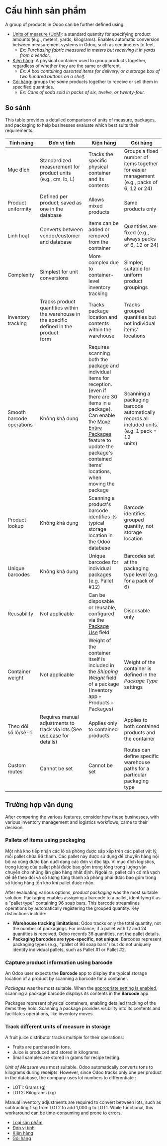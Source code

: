 # Cấu hình sản phẩm

A group of products in Odoo can be further defined using:

- [Units of measure (UoM)](applications/inventory_and_mrp/inventory/product_management/configure/uom.md): a standard quantity for specifying product amounts
  (e.g., meters, yards, kilograms). Enables automatic conversion between measurement systems in
  Odoo, such as centimeters to feet.
  - *Ex: Purchasing fabric measured in meters but receiving it in yards from a vendor.*
- [Kiện hàng](applications/inventory_and_mrp/inventory/product_management/configure/package.md): A physical container used to group products together, regardless of
  whether they are the same or different.
  - *Ex: A box containing assorted items for delivery, or a storage box of two hundred buttons on a
    shelf.*
- [Gói hàng](applications/inventory_and_mrp/inventory/product_management/configure/packaging.md): groups the *same* products together to receive or sell them in
  specified quantities.
  - *Ex: Cans of soda sold in packs of six, twelve, or twenty-four.*

## So sánh

This table provides a detailed comparison of units of measure, packages, and packaging to help
businesses evaluate which best suits their requirements.

| Tính năng                 | Đơn vị tính                                                                                                         | Kiện hàng                                                                                                                                                                                                                                                                                                                                                                           | Gói hàng                                                                                            |
|---------------------------|---------------------------------------------------------------------------------------------------------------------|-------------------------------------------------------------------------------------------------------------------------------------------------------------------------------------------------------------------------------------------------------------------------------------------------------------------------------------------------------------------------------------|-----------------------------------------------------------------------------------------------------|
| Mục đích                  | Standardized measurement for product units (e.g., cm, lb, L)                                                        | Tracks the specific physical container and its contents                                                                                                                                                                                                                                                                                                                             | Groups a fixed number of items together for easier management (e.g., packs of 6, 12 or 24)          |
| Product uniformity        | Defined per product; saved as one  in the database                                                                  | Allows mixed products                                                                                                                                                                                                                                                                                                                                                               | Same products only                                                                                  |
| Linh hoạt                 | Converts between vendor/customer  and database                                                                      | Items can be added or removed from the container                                                                                                                                                                                                                                                                                                                                    | Quantities are fixed (e.g., always packs of 6, 12 or 24)                                            |
| Complexity                | Simplest for unit conversions                                                                                       | More complex due to container-level inventory tracking                                                                                                                                                                                                                                                                                                                              | Simpler; suitable for uniform product groupings                                                     |
| Inventory tracking        | Tracks product quantities within the warehouse in the specific  defined in the product<br/>form                     | Tracks package location and contents within the warehouse                                                                                                                                                                                                                                                                                                                           | Tracks grouped quantities but not individual items' locations                                       |
| Smooth barcode operations | Không khả dụng                                                                                                      | Requires scanning both the package and individual items for reception. (even if there are 30<br/>items in a package). Can enable the [Move Entire Packages](applications/inventory_and_mrp/inventory/product_management/configure/package.md#inventory-product-management-move-entire-pack) feature to update the package's contained<br/>items' locations, when moving the package | Scanning a packaging barcode automatically records all included units. (e.g. 1 pack = 12<br/>units) |
| Product lookup            | Không khả dụng                                                                                                      | Scanning a product's barcode identifies its typical storage location in the Odoo database                                                                                                                                                                                                                                                                                           | Barcode identifies grouped quantity, not storage location                                           |
| Unique barcodes           | Không khả dụng                                                                                                      | Unique barcodes for individual packages (e.g. Pallet #12)                                                                                                                                                                                                                                                                                                                           | Barcodes set at the packaging type level (e.g. for a pack of 6)                                     |
| Reusability               | Not applicable                                                                                                      | Can be disposable or reusable, configured via the [Package Use](applications/inventory_and_mrp/inventory/product_management/configure/package.md#inventory-warehouses-storage-cluster-pack) field                                                                                                                                                                                   | Disposable only                                                                                     |
| Container weight          | Not applicable                                                                                                      | Weight of the container itself is included in the *Shipping Weight* field of a package<br/>(Inventory app ‣ Products ‣ Packages)                                                                                                                                                                                                                                                    | Weight of the container is defined in the *Package Type* settings                                   |
| Theo dõi số lô/sê-ri      | Requires manual adjustments to track  via lots (See [use case](#inventory-product-management-lots-uom) for details) | Applies only to contained products                                                                                                                                                                                                                                                                                                                                                  | Applies to both contained products and the container                                                |
| Custom routes             | Cannot be set                                                                                                       | Cannot be set                                                                                                                                                                                                                                                                                                                                                                       | Routes can define specific warehouse paths for a particular packaging type                          |

## Trường hợp vận dụng

After comparing the various features, consider how these businesses, with various inventory
management and logistics workflows, came to their decision.

### Pallets of items using packaging

Một nhà kho tiếp nhận các lô xà phòng được sắp xếp trên các pallet vật lý, mỗi pallet chứa 96 thanh. Các pallet này được sử dụng để chuyển hàng nội bộ và cũng được bán dưới dạng các đơn vị độc lập. Vì mục đích logistics, trọng lượng của pallet phải được bao gồm trong tổng trọng lượng vận chuyển cho những lần giao hàng nhất định. Ngoài ra, pallet cần có mã vạch để dễ theo dõi và số lượng từng thanh xà phòng phải được bao gồm trong số lượng hàng tồn kho khi pallet được nhận.

After evaluating various options, *product packaging* was the most suitable solution. Packaging
enables assigning a barcode to a pallet, identifying it as a "pallet type" containing 96 soap bars.
This barcode streamlines operations by automatically registering the grouped quantity. Key
distinctions include:

- **Warehouse tracking limitations**: Odoo tracks only the total quantity, not the number of
  packagings. For instance, if a pallet with 12 and 24 quantities is received, Odoo records 36
  quantities, not the pallet details.
- **Packaging barcodes are type-specific, not unique**: Barcodes represent packaging types (e.g.,
  "pallet of 96 soap bars") but do not uniquely identify individual pallets, such as Pallet #1 or
  Pallet #2.

### Capture product information using barcode

An Odoo user expects the **Barcode** app to display the typical storage location of a product by
scanning a barcode for a container.

*Packages* was the most suitable. When the [appropriate setting is enabled](applications/inventory_and_mrp/inventory/product_management/configure/package.md#inventory-warehouses-storage-enable-package), scanning a package barcode displays its contents in
the **Barcode** app.

Packages represent physical containers, enabling detailed tracking of the items they hold.
Scanning a package provides visibility into its contents and facilitates operations, like inventory
moves.

<a id="inventory-product-management-lots-uom"></a>

### Track different units of measure in storage

A fruit juice distributor tracks multiple  for their operations:

- Fruits are purchased in tons.
- Juice is produced and stored in kilograms.
- Small samples are stored in grams for recipe testing.

*Unit of Measure* was most suitable. Odoo automatically converts tons to kilograms during
receipts. However, since Odoo tracks only one  per product in the database, the company uses
lot numbers to differentiate :

- LOT1: Grams (g)
- LOT2: Kilograms (kg)

Manual inventory adjustments are required to convert between lots, such as subtracting 1 kg from
LOT2 to add 1,000 g to LOT1. While functional, this workaround can be time-consuming and prone to
errors.

* [Loại sản phẩm](applications/inventory_and_mrp/inventory/product_management/configure/type.md)
* [Đơn vị tính](applications/inventory_and_mrp/inventory/product_management/configure/uom.md)
* [Kiện hàng](applications/inventory_and_mrp/inventory/product_management/configure/package.md)
* [Gói hàng](applications/inventory_and_mrp/inventory/product_management/configure/packaging.md)
